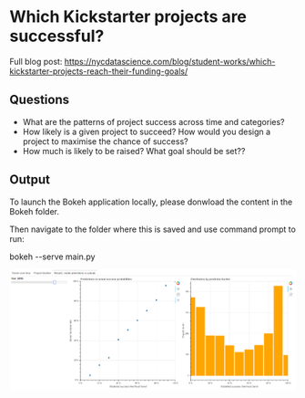 # Which Kickstarter projects are successful?


Full blog post: https://nycdatascience.com/blog/student-works/which-kickstarter-projects-reach-their-funding-goals/

## Questions

- What are the patterns of project success across time and categories?
- How likely is a given project to succeed? How would you design a project to maximise the chance of success?
- How much is likely to be raised? What goal should be set??


## Output

To launch the Bokeh application locally, please donwload the content in the Bokeh folder.

Then navigate to the folder where this is saved and use command prompt to run:

bokeh --serve main.py


![](images/dashboard_visual.png)